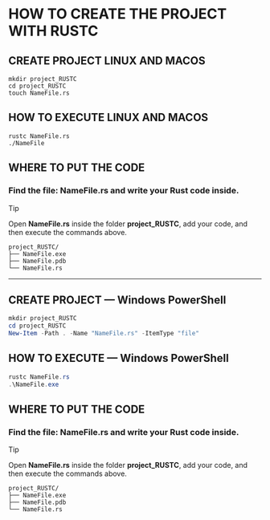 # HOW TO CREATE THE PROJECT WITH RUSTC

## CREATE PROJECT LINUX AND MACOS

```
mkdir project_RUSTC
cd project_RUSTC
touch NameFile.rs
```

## HOW TO EXECUTE LINUX AND MACOS
```
rustc NameFile.rs
./NameFile 
```
## WHERE TO PUT THE CODE

### Find the file: **NameFile.rs** and write your Rust code inside.

> [!TIP]
> Open **NameFile.rs** inside the folder **project_RUSTC**, add your code, and then execute the commands above.

```
project_RUSTC/
├── NameFile.exe
├── NameFile.pdb
└── NameFile.rs
```
---

## CREATE PROJECT — Windows PowerShell

```powershell
mkdir project_RUSTC
cd project_RUSTC
New-Item -Path . -Name "NameFile.rs" -ItemType "file"
```

## HOW TO EXECUTE — Windows PowerShell

```powershell
rustc NameFile.rs
.\NameFile.exe
```

## WHERE TO PUT THE CODE

### Find the file: **NameFile.rs** and write your Rust code inside.

> [!TIP]
> Open **NameFile.rs** inside the folder **project_RUSTC**, add your code, and then execute the commands above.

```
project_RUSTC/
├── NameFile.exe
├── NameFile.pdb
└── NameFile.rs
```
